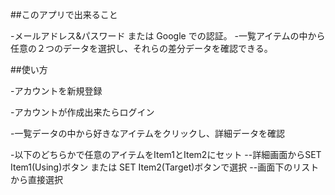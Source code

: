 ##このアプリで出来ること

-メールアドレス&パスワード または Google での認証。
-一覧アイテムの中から任意の２つのデータを選択し、それらの差分データを確認できる。

##使い方

-アカウントを新規登録

-アカウントが作成出来たらログイン

-一覧データの中から好きなアイテムをクリックし、詳細データを確認

-以下のどちらかで任意のアイテムをItem1とItem2にセット
--詳細画面からSET Item1(Using)ボタン または SET Item2(Target)ボタンで選択
--画面下のリストから直接選択
